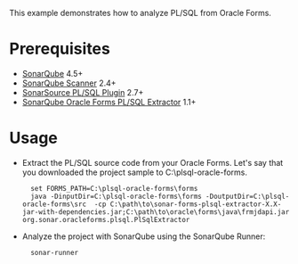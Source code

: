 This example demonstrates how to analyze PL/SQL from Oracle Forms.

Prerequisites
=============
* [SonarQube](http://www.sonarsource.org/downloads/) 4.5+
* [SonarQube Scanner](http://docs.sonarqube.org/display/SONAR/Analyzing+with+SonarQube+Scanner) 2.4+
* [SonarSource PL/SQL Plugin](http://www.sonarsource.com/products/plugins/languages/plsql/) 2.7+
* [SonarQube Oracle Forms PL/SQL Extractor](https://github.com/SonarCommunity/sonar-forms-plsql-extractor) 1.1+

Usage
=====
* Extract the PL/SQL source code from your Oracle Forms. Let's say that you downloaded the project sample to C:\plsql-oracle-forms.

        set FORMS_PATH=C:\plsql-oracle-forms\forms
		java -DinputDir=C:\plsql-oracle-forms\forms -DoutputDir=C:\plsql-oracle-forms\src  -cp C:\path\to\sonar-forms-plsql-extractor-X.X-jar-with-dependencies.jar;C:\path\to\oracle\forms\java\frmjdapi.jar org.sonar.oracleforms.plsql.PlSqlExtractor

* Analyze the project with SonarQube using the SonarQube Runner:

        sonar-runner
